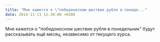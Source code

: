 ```yaml
---
title: "Мне кажется о \"победоносном шествие рубля в понеде..."
date: 2014-11-11 12:30:00 +0300
---
```


Мне кажется о "победоносном шествие рубля в понедельник" будут рассказывать ещё месяц, независимо от текущего курса.

